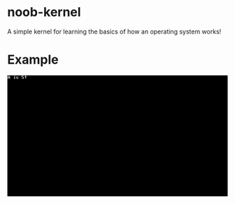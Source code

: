 # noob-kernel
A simple kernel for learning the basics of how an operating system works!

# Example
![Picture of noob kernel in action](docs/example.png)